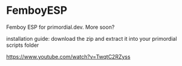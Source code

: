# FemboyESP
Femboy ESP for primordial.dev. More soon?

installation guide:
download the zip and extract it into your primordial scripts folder

https://www.youtube.com/watch?v=TwqtC2RZyss
